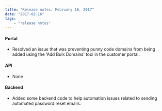 ```yaml
---
title: "Release notes: February 16, 2017"
date: "2017-02-16"
tags:
    - "release notes"
---
```


#### Portal
+ Resolved an issue that was preventing punny code domains from being added using the 'Add Bulk Domains' tool in the customer portal. 

#### API
+ None

#### Backend
+ Added some backend code to help automation issues related to sending automated password reset emails. 

